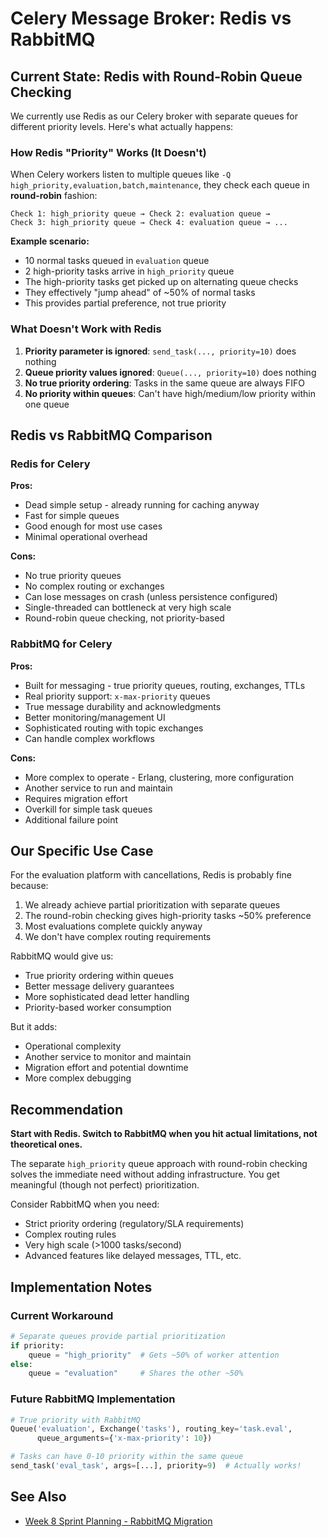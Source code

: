 # Celery Message Broker: Redis vs RabbitMQ

## Current State: Redis with Round-Robin Queue Checking

We currently use Redis as our Celery broker with separate queues for different priority levels. Here's what actually happens:

### How Redis "Priority" Works (It Doesn't)

When Celery workers listen to multiple queues like `-Q high_priority,evaluation,batch,maintenance`, they check each queue in **round-robin** fashion:

```
Check 1: high_priority queue → Check 2: evaluation queue → 
Check 3: high_priority queue → Check 4: evaluation queue → ...
```

**Example scenario:**
- 10 normal tasks queued in `evaluation` queue
- 2 high-priority tasks arrive in `high_priority` queue
- The high-priority tasks get picked up on alternating queue checks
- They effectively "jump ahead" of ~50% of normal tasks
- This provides partial preference, not true priority

### What Doesn't Work with Redis

1. **Priority parameter is ignored**: `send_task(..., priority=10)` does nothing
2. **Queue priority values ignored**: `Queue(..., priority=10)` does nothing  
3. **No true priority ordering**: Tasks in the same queue are always FIFO
4. **No priority within queues**: Can't have high/medium/low priority within one queue

## Redis vs RabbitMQ Comparison

### Redis for Celery
**Pros:**
- Dead simple setup - already running for caching anyway
- Fast for simple queues
- Good enough for most use cases
- Minimal operational overhead

**Cons:**
- No true priority queues
- No complex routing or exchanges
- Can lose messages on crash (unless persistence configured)
- Single-threaded can bottleneck at very high scale
- Round-robin queue checking, not priority-based

### RabbitMQ for Celery
**Pros:**
- Built for messaging - true priority queues, routing, exchanges, TTLs
- Real priority support: `x-max-priority` queues
- True message durability and acknowledgments
- Better monitoring/management UI
- Sophisticated routing with topic exchanges
- Can handle complex workflows

**Cons:**
- More complex to operate - Erlang, clustering, more configuration
- Another service to run and maintain
- Requires migration effort
- Overkill for simple task queues
- Additional failure point

## Our Specific Use Case

For the evaluation platform with cancellations, Redis is probably fine because:

1. We already achieve partial prioritization with separate queues
2. The round-robin checking gives high-priority tasks ~50% preference
3. Most evaluations complete quickly anyway
4. We don't have complex routing requirements

RabbitMQ would give us:
- True priority ordering within queues
- Better message delivery guarantees  
- More sophisticated dead letter handling
- Priority-based worker consumption

But it adds:
- Operational complexity
- Another service to monitor and maintain
- Migration effort and potential downtime
- More complex debugging

## Recommendation

**Start with Redis. Switch to RabbitMQ when you hit actual limitations, not theoretical ones.**

The separate `high_priority` queue approach with round-robin checking solves the immediate need without adding infrastructure. You get meaningful (though not perfect) prioritization.

Consider RabbitMQ when you need:
- Strict priority ordering (regulatory/SLA requirements)
- Complex routing rules
- Very high scale (>1000 tasks/second)
- Advanced features like delayed messages, TTL, etc.

## Implementation Notes

### Current Workaround
```python
# Separate queues provide partial prioritization
if priority:
    queue = "high_priority"  # Gets ~50% of worker attention
else:
    queue = "evaluation"     # Shares the other ~50%
```

### Future RabbitMQ Implementation
```python
# True priority with RabbitMQ
Queue('evaluation', Exchange('tasks'), routing_key='task.eval',
      queue_arguments={'x-max-priority': 10})

# Tasks can have 0-10 priority within the same queue
send_task('eval_task', args=[...], priority=9)  # Actually works!
```

## See Also
- [Week 8 Sprint Planning - RabbitMQ Migration](../planning/sprints/week-8-crucible-platform.md#rabbitmq-migration)